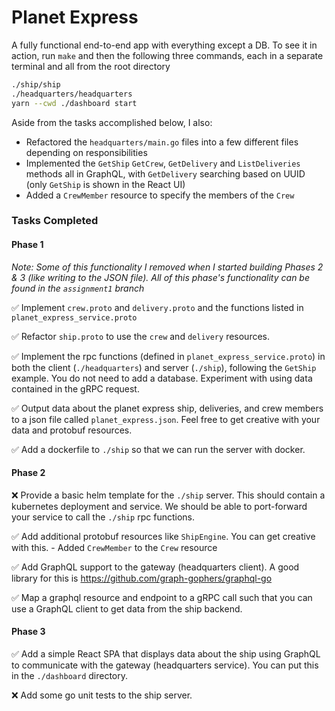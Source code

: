 # Planet Express

A fully functional end-to-end app with everything except a DB. To see it in action, run `make` and then the following three commands, each in a separate terminal and all from the root directory

```sh
./ship/ship
./headquarters/headquarters
yarn --cwd ./dashboard start
```

Aside from the tasks accomplished below, I also:
* Refactored the `headquarters/main.go` files into a few different files depending on responsibilities
* Implemented the `GetShip` `GetCrew`, `GetDelivery` and `ListDeliveries` methods all in GraphQL, with `GetDelivery` searching based on UUID (only `GetShip` is shown in the React UI)
* Added a `CrewMember` resource to specify the members of the `Crew`

### Tasks Completed

#### Phase 1

*Note: Some of this functionality I removed when I started building Phases 2 & 3 (like writing to the JSON file). All of this phase's functionality can be found in the `assignment1` branch*

✅  Implement `crew.proto` and `delivery.proto` and the functions listed in `planet_express_service.proto`

✅  Refactor `ship.proto` to use the `crew` and `delivery` resources.

✅  Implement the rpc functions (defined in `planet_express_service.proto`) in both the client (`./headquarters`) and server (`./ship`), following the `GetShip` example. You do not need to add a database. Experiment with using data contained in the gRPC request.

✅  Output data about the planet express ship, deliveries, and crew members to a json file called `planet_express.json`. Feel free to get creative with your data and protobuf resources.

✅  Add a dockerfile to `./ship` so that we can run the server with docker.

#### Phase 2

❌  Provide a basic helm template for the `./ship` server. This should contain a kubernetes deployment and service. We should be able to port-forward your service to call the `./ship` rpc functions.

✅  Add additional protobuf resources like `ShipEngine`. You can get creative with this.
        - Added `CrewMember` to the `Crew` resource

✅  Add GraphQL support to the gateway (headquarters client). A good library for this is https://github.com/graph-gophers/graphql-go

✅  Map a graphql resource and endpoint to a gRPC call such that you can use a GraphQL client to get data from the ship backend.

#### Phase 3

✅  Add a simple React SPA that displays data about the ship using GraphQL to communicate with the gateway (headquarters service). You can put this in the `./dashboard` directory.

❌  Add some go unit tests to the ship server.
